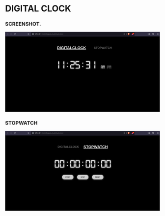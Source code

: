 # DIGITAL CLOCK


### SCREENSHOT.
<img src="https://github.com/Levyathanz/Javascript_Learnings/blob/master/Digital_clock/screenshot/image.png"/>

### STOPWATCH

<img src="https://github.com/Levyathanz/Javascript_Learnings/blob/master/Digital_clock/screenshot/image1.png"/>
